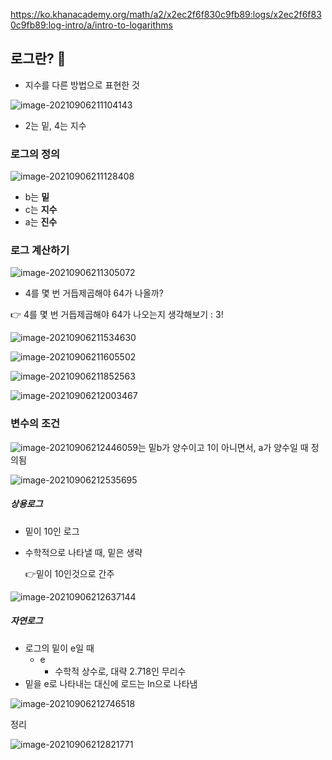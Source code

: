 https://ko.khanacademy.org/math/a2/x2ec2f6f830c9fb89:logs/x2ec2f6f830c9fb89:log-intro/a/intro-to-logarithms

## 로그란? :thinking:

- 지수를 다른 방법으로 표현한 것

![image-20210906211104143](C:\Users\MIN\TIL\Math\log.assets\image-20210906211104143.png)

- 2는 밑, 4는 지수

### 로그의 정의

![image-20210906211128408](C:\Users\MIN\TIL\Math\log.assets\image-20210906211128408.png)

- b는 **밑**
- c는 **지수**
- a는 **진수**





### 로그 계산하기

![image-20210906211305072](C:\Users\MIN\TIL\Math\log.assets\image-20210906211305072.png)

-  4를 몇 번 거듭제곱해야 64가 나올까?

  :point_right: 4를 몇 번 거듭제곱해야 64가 나오는지 생각해보기 : 3!

  

  ![image-20210906211534630](C:\Users\MIN\TIL\Math\log.assets\image-20210906211534630.png)

![image-20210906211605502](C:\Users\MIN\TIL\Math\log.assets\image-20210906211605502.png)

![image-20210906211852563](C:\Users\MIN\TIL\Math\log.assets\image-20210906211852563.png)

![image-20210906212003467](C:\Users\MIN\TIL\Math\log.assets\image-20210906212003467.png)

### 변수의 조건

![image-20210906212446059](C:\Users\MIN\TIL\Math\log.assets\image-20210906212446059.png)는 밑b가 양수이고 1이 아니면서, a가 양수일 때 정의됨

![image-20210906212535695](C:\Users\MIN\TIL\Math\log.assets\image-20210906212535695.png)

##### 상용로그

- 밑이 10인 로그

- 수학적으로 나타낼 때, 밑은 생략

  :point_right:밑이 10인것으로 간주

![image-20210906212637144](C:\Users\MIN\TIL\Math\log.assets\image-20210906212637144.png)

##### 자연로그

- 로그의 밑이 e일 때
  - e
    - 수학적 상수로, 대략 2.718인 무리수
- 밑을 e로 나타내는 대신에 로드는 In으로 나타냄

![image-20210906212746518](C:\Users\MIN\TIL\Math\log.assets\image-20210906212746518.png)



정리

![image-20210906212821771](C:\Users\MIN\TIL\Math\log.assets\image-20210906212821771.png)

